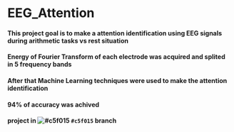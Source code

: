 # EEG_Attention

#### This project goal is to make a attention identification using EEG signals during arithmetic tasks vs rest situation
#### Energy of Fourier Transform of each electrode was acquired and splited in 5 frequency bands
#### After that Machine Learning techniques were used to make the attention identification
#### 94% of accuracy was achived
#### project in ![#c5f015](dev) `#c5f015` branch
